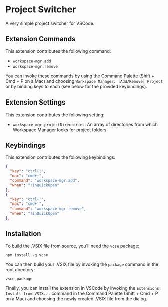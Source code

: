 # Project Switcher

A very simple project switcher for VSCode.

## Extension Commands

This extension contributes the following command:

- `workspace-mgr.add`
- `workspace-mgr.remove`

You can invoke these commands by using the Command Palette (Shift + Cmd + P on a Mac) and choosing `Workspace Manager: [Add/Remove] Project` or by binding keys to each (see below for the provided keybindings).

## Extension Settings

This extension contributes the following setting:

- `workspace-mgr.projectDirectories`: An array of directories from which Workspace Manager looks for project folders.

## Keybindings

This extension contributes the following keybindings:

```json
{
  "key": "ctrl+;",
  "mac": "cmd+;",
  "command": "workspace-mgr.add",
  "when": "!inQuickOpen"
},
{
  "key": "ctrl+'",
  "mac": "cmd+'",
  "command": "workspace-mgr.remove",
  "when": "!inQuickOpen"
},
```

## Installation

To build the .VSIX file from source, you'll need the `vcse` package:

```
npm install -g vcse
```

You can then build your .VSIX file by invoking the `package` command in the root directory:

```
vsce package
```

Finally, you can install the extension in VSCode by invoking the `Extensions: Install from VSIX...` command in the Command Palette (Shift + Cmd + P on a Mac) and choosing the newly created .VSIX file from the dialog.
